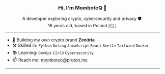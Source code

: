 <div align="center">

### Hi, I'm MomboteQ 👋  
A developer exploring crypto, cybersecurity and privacy 🛡️.<br/>
19 years old, based in Poland 🇵🇱.

</div>

---
- 🚀 Building my own crypto brand **Zenitria**  
- 🛠️ Skilled in: `Python` `Golang` `JavaScript` `React` `Svelte` `Tailwind` `Docker`  
- 📚 Learning: `DevOps` `CI/CD` `Cybersecurity`
- 📫 Reach me: [momboteq@proton.me](mailto:momboteq@proton.me)  
---



